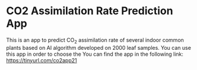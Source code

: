 # CO2 Assimilation Rate Prediction App
This is an app to predict CO$_2$ assimilation rate of several indoor common plants based on AI algorithm developed on 2000 leaf samples.
You can use this app in order to choose the
You can find the app in the following link:
https://tinyurl.com/co2app21
